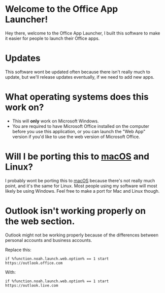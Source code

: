 # Welcome to the Office App Launcher!
Hey there, welcome to the Office App Launcher, I built this software to make it easier for people to launch their Office apps.
# Updates
This software wont be updated often because there isn't really much to update, but we'll release updates eventually, if we need to add new apps. 
# What operating systems does this work on?
- This will **only** work on Microsoft Windows.
- You are required to have Microsoft Office installed on the computer before you use this application, or you can launch the "Web App" version if you'd like to use the web version of Microsoft Office.
# Will I be porting this to [macOS](https://apple.com/macOS) and Linux?
I probably wont be porting this to [macOS](https://apple.com/macOS) because there's not really much point, and it's the same for Linux. Most people using my software will most likely be using Windows. Feel free to make a port for Mac and Linux though.
# Outlook isn't working properly on the web section.
Outlook might not be working properly because of the differences between personal accounts and business accounts.

Replace this:
```
if %function.noah.launch.web.option% == 1 start https://outlook.office.com
```
With:
```
if %function.noah.launch.web.option% == 1 start https://outlook.live.com
```
